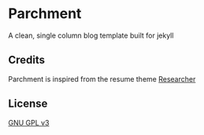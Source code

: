 # Parchment
A clean, single column blog template built for jekyll

## Credits
Parchment is inspired from the resume theme
[Researcher](https://github.com/ankitsultana/researcher)

## License
[GNU GPL v3](LICENSE)
